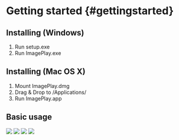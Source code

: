 Getting started {#gettingstarted}
==========================

Installing (Windows)
--------------------------
1. Run setup.exe
2. Run ImagePlay.exe

Installing (Mac OS X)
--------------------------
1. Mount ImagePlay.dmg
2. Drag & Drop to /Applications/
3. Run ImagePlay.app

Basic usage
--------------------------
<img src="../images/tutorial1.png" />
<img src="../images/tutorial2.png" />
<img src="../images/tutorial3.png" />
<img src="../images/tutorial4.png" />